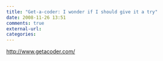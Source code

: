 ```yaml
---
title: "Get-a-coder: I wonder if I should give it a try"
date: 2008-11-26 13:51
comments: true
external-url:
categories:
---
```

<http://www.getacoder.com/>
